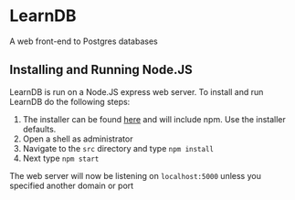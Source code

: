 # LearnDB
A web front-end to Postgres databases

## Installing and Running Node.JS
LearnDB is run on a Node.JS express web server. To install and run LearnDB do the following steps:

1) The installer can be found [here](https://nodejs.org/en/download/) and will include npm. Use the installer defaults.
2) Open a shell as administrator
3) Navigate to the `src` directory and type `npm install`
4) Next type `npm start`

The web server will now be listening on `localhost:5000` unless you specified another domain or port

